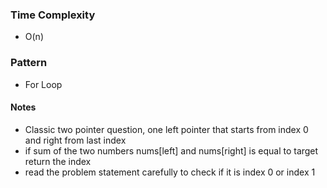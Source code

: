 ### Time Complexity
- O(n)

### Pattern
- For Loop

#### Notes
- Classic two pointer question, one left pointer that starts from index 0 and right from last index
- if sum of the two numbers nums[left] and nums[right] is equal to target return the index
- read the problem statement carefully to check if it is index 0 or index 1
